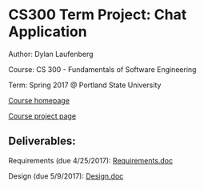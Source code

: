 # CS300 Term Project: Chat Application

Author: Dylan Laufenberg

Course: CS 300 - Fundamentals of Software Engineering

Term: Spring 2017 @ Portland State University

[Course homepage](http://web.cecs.pdx.edu/~xie/cs300-s17/cs300-s17.htm)

[Course project page](http://web.cecs.pdx.edu/~linbin/cs300Spring2017/Project/wiki.html)

## Deliverables:

Requirements (due 4/25/2017): [Requirements.doc](https://github.com/edev/CS300-term-project/blob/master/Documentation/Requirements/Requirements.doc?raw=true)

Design (due 5/9/2017):
[Design.doc](https://github.com/edev/CS300-term-project/blob/master/Documentation/Design/Design.doc?raw=true)
